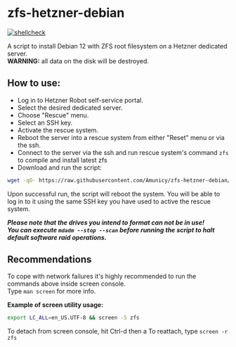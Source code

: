 # zfs-hetzner-debian

[![shellcheck](https://github.com/Amunicy/zfs-hetzner-debian/actions/workflows/shellcheck.yml/badge.svg)](https://github.com/Amunicy/zfs-hetzner-debian/actions/workflows/shellcheck.yml)

A script to install Debian 12 with ZFS root filesystem on a Hetzner dedicated server.<br/>
__WARNING:__ all data on the disk will be destroyed.

## How to use:

* Log in to Hetzner Robot self-service portal.
* Select the desired dedicated server.
* Choose "Rescue" menu.
* Select an SSH key.
* Activate the rescue system.
* Reboot the server into a rescue system from either "Reset" menu or via
the ssh.
* Connect to the server via the ssh and run rescue system's command `zfs` to
compile and install latest zfs
* Download and run the script:
````bash
wget -qO- https://raw.githubusercontent.com/Amunicy/zfs-hetzner-debian/master/hetzner-debian12-zfs-setup.sh | bash -
````

Upon successful run, the script will reboot the system. You will be able to log in to it using the same SSH key you have
used to active the rescue system.

***Please note that the drives you intend to format can not be in use!  
You can execute `mdadm --stop --scan` before running the script to halt default software raid operations.***
## Recommendations
To cope with network failures it's highly recommended to run the commands above inside screen console.  
Type `man screen` for more info.

**Example of screen utility usage:**

````bash
export LC_ALL=en_US.UTF-8 && screen -S zfs
````
To detach from screen console, hit Ctrl-d then a
To reattach, type `screen -r zfs`
